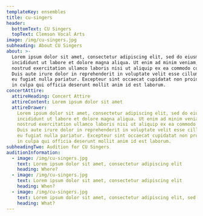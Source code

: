 ```yaml
---
templateKey: ensembles
title: cu-singers
header:
  bottomText: CU Singers
  topText: Clemson Vocal Arts
image: /img/cu-singers.jpg
subheading: About CU Singers
about: >-
  Lorem ipsum dolor sit amet, consectetur adipiscing elit, sed do eiusmod tempor
  incididunt ut labore et dolore magna aliqua. Ut enim ad minim veniam, quis
  nostrud exercitation ullamco laboris nisi ut aliquip ex ea commodo consequat.
  Duis aute irure dolor in reprehenderit in voluptate velit esse cillum dolore
  eu fugiat nulla pariatur. Excepteur sint occaecat cupidatat non proident, sunt
  in culpa qui officia deserunt mollit anim id est laborum.
concertAttire:
  attireHeading: Concert Attire
  attireContent: Lorem ipsum dolor sit amet
  attireDrawer: 
    Lorem ipsum dolor sit amet, consectetur adipiscing elit, sed do eiusmod tempor
    incididunt ut labore et dolore magna aliqua. Ut enim ad minim veniam, quis
    nostrud exercitation ullamco laboris nisi ut aliquip ex ea commodo consequat.
    Duis aute irure dolor in reprehenderit in voluptate velit esse cillum dolore
    eu fugiat nulla pariatur. Excepteur sint occaecat cupidatat non proident, sunt
    in culpa qui officia deserunt mollit anim id est laborum.
subheadingTwo: Audition for CU Singers
auditionInformation:
  - image: /img/cu-singers.jpg
    text: Lorem ipsum dolor sit amet, consectetur adipiscing elit
    heading: Where?
  - image: /img/cu-singers.jpg
    text: Lorem ipsum dolor sit amet, consectetur adipiscing elit
    heading: When? 
  - image: /img/cu-singers.jpg
    text: Lorem ipsum dolor sit amet, consectetur adipiscing elit, sed do eiusmod tempor incididunt ut labore et dolore magna aliqua. Ut enim ad minim veniam, quis nostrud exercitation ullamco laboris nisi ut aliquip ex ea commodo consequat. Duis aute irure dolor in reprehenderit in voluptate velit esse cillum dolore eu fugiat nulla pariatur. Excepteur sint occaecat cupidatat non proident, sunt in culpa qui officia deserunt mollit anim id est laborum.
    heading: What?
---
```


